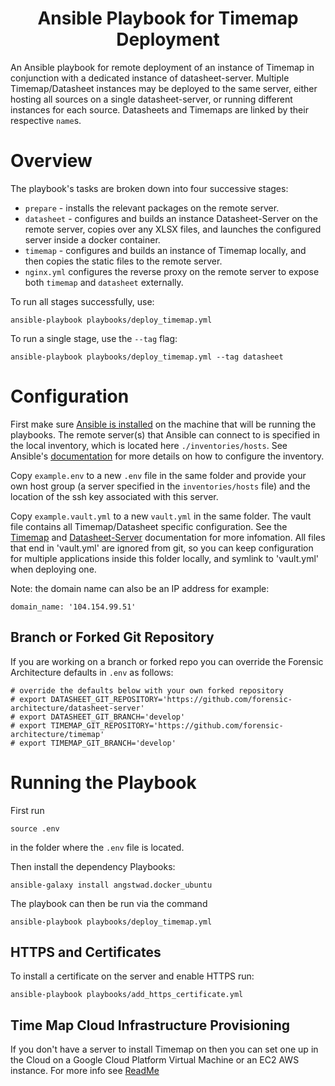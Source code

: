 <h1 align="center">
Ansible Playbook for Timemap Deployment
</h1>

An Ansible playbook for remote deployment of an instance of Timemap in conjunction with a dedicated instance of datasheet-server. Multiple Timemap/Datasheet instances may be deployed to the same server, either hosting all sources on a single datasheet-server, or running different instances for each source. Datasheets and Timemaps are linked by their respective `name`s. 

# Overview

The playbook's tasks are broken down into four successive stages:

* `prepare` - installs the relevant packages on the remote server.
* `datasheet` - configures and builds an instance Datasheet-Server on the remote server, copies over any XLSX files, and launches the configured server inside a docker container.
* `timemap` - configures and builds an instance of Timemap locally, and then copies the static files to the remote server.
* `nginx.yml` configures the reverse proxy on the remote server to expose both
    `timemap` and `datasheet` externally.


To run all stages successfully, use:
```
ansible-playbook playbooks/deploy_timemap.yml
```

To run a single stage, use the `--tag` flag:
```
ansible-playbook playbooks/deploy_timemap.yml --tag datasheet
```

# Configuration

First make sure [Ansible is installed](https://docs.ansible.com/ansible/latest/installation_guide/intro_installation.html) on the machine that will be running the playbooks. The remote server(s) that Ansible can connect to is specified in the local inventory, which is located here `./inventories/hosts`. See Ansible's [documentation](https://docs.ansible.com/ansible/latest/user_guide/intro_inventory.html) for more details on how to configure the inventory.

Copy `example.env` to a new `.env` file in the same folder and provide your own host group (a server specified in the `inventories/hosts` file) and the location of the ssh key associated with this server.

Copy `example.vault.yml` to a new `vault.yml` in the same folder. The vault file contains all Timemap/Datasheet specific configuration. See the [Timemap](https://github.com/forensic-architecture/timemap) and [Datasheet-Server](https://github.com/forensic-architecture/datasheet-server) documentation for more infomation. All files that end in 'vault.yml' are ignored from git, so you can keep configuration for multiple applications inside this folder locally, and symlink to 'vault.yml' when deploying one.

Note: the domain name can also be an IP address for example:

```
domain_name: '104.154.99.51'
```

## Branch or Forked Git Repository

If you are working on a branch or forked repo you can override the Forensic Architecture defaults in `.env` as follows:

```
# override the defaults below with your own forked repository
# export DATASHEET_GIT_REPOSITORY='https://github.com/forensic-architecture/datasheet-server'
# export DATASHEET_GIT_BRANCH='develop'
# export TIMEMAP_GIT_REPOSITORY='https://github.com/forensic-architecture/timemap'
# export TIMEMAP_GIT_BRANCH='develop'
```

# Running the Playbook

First run

```
source .env
```

in the folder where the `.env` file is located.

Then install the dependency Playbooks:

```
ansible-galaxy install angstwad.docker_ubuntu
```

The playbook can then be run via the command

```
ansible-playbook playbooks/deploy_timemap.yml

```

## HTTPS and Certificates

To install a certificate on the server and enable HTTPS run:

```
ansible-playbook playbooks/add_https_certificate.yml

```

## Time Map Cloud Infrastructure Provisioning

If you don't have a server to install Timemap on then you can set one up in the Cloud on a Google Cloud Platform Virtual Machine or an EC2 AWS instance. For more info see [ReadMe](../provision/docs/terraform_readme.md)
